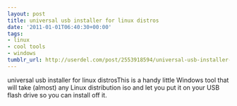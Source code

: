 ```yaml
---
layout: post
title: universal usb installer for linux distros
date: '2011-01-01T06:40:30+00:00'
tags:
- linux
- cool tools
- windows
tumblr_url: http://userdel.com/post/2553918594/universal-usb-installer-for-linux-distros
---
```

universal usb installer for linux distrosThis is a handy little Windows tool that will take (almost) any Linux distribution iso and let you put it on your USB flash drive so you can install off it.
